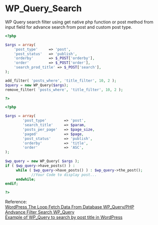 # WP_Query_Search
WP Query search filter using get native php function or post method from input field for advance search from post and custom post type.

```PHP
<?php 

$args = array(
    'post_type'     => 'post',
    'post_status'   => 'publish',
    'orderby'       => $_POST['orderby'], 
    'order'         => $_POST['order'],
    'search_prod_title' => $_POST['search'],
);

add_filter( 'posts_where', 'title_filter', 10, 2 );
$query = new WP_Query($args);
remove_filter( 'posts_where', 'title_filter', 10, 2 );

?>
```

```PHP
<?php

$args = array(
        'post_type'        => 'post',
        'search_title'     => $param,
        'posts_per_page'   => $page_size,
        'paged'            => $page,
        'post_status'      => 'publish',
        'orderby'          => 'title', 
        'order'            => 'ASC',
);
 
$wp_query = new WP_Query( $args );
if ( $wp_query->have_posts() ) : 
     while ( $wp_query->have_posts() ) : $wp_query->the_post();
            //Your Code to display post...
     endwhile;
endif;

?>
```

Reference: <br />
<a href="https://nielsoffice197227997.wordpress.com/2021/11/24/wordpress-the-loop-fetch-data-from-database-wp_query-php/"> WordPress The Loop Fetch Data From Database WP_Query/PHP </a> <br />
<a href="https://stackoverflow.com/questions/62350261/how-to-search-only-in-post-title-wp-query"> Andvance Filter Search WP_Query </a> <br />
<a href="https://qirolab.com/posts/example-of-wp-query-to-search-by-post-title-in-wordpress"> Example of WP_Query to search by post title in WordPress </a> <br />
